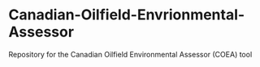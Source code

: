 # Canadian-Oilfield-Envrionmental-Assessor
Repository for the Canadian Oilfield Environmental Assessor (COEA) tool 
